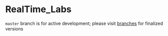 # RealTime_Labs

`master` branch is for active development; please visit 
[branches](https://github.com/HortonworksUniversity/RealTime_Labs/branches "branches") for finalized versions

